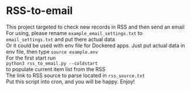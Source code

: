 # RSS-to-email
This project targeted to check new records in RSS and then send an email  
For using, please rename ```example_email_settings.txt``` to ```email_settings.txt``` and put there actual data  
Or it could be used with env file for Dockered apps. Just put actual data in env file, then type ```source example.env```  
For the first start run  
```python3 rss_to_email.py --coldstart```  
to populate current item list from the RSS  
The link to RSS source to parse located in ```rss_source.txt```  
Put this script into cron, and you will be happy. Enjoy!
